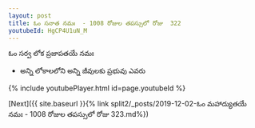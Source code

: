 ```yaml
---
layout: post
title: ఓం సనాత నమః  - 1008 రోజుల తపస్సులో రోజు  322
youtubeId: HgCP4U1uN_M
---
```

 
 
 ఓం సర్వ లోక ప్రజాపతయే నమః  
 
 -  అన్ని లోకాలలోని అన్ని జీవులకు ప్రభువు ఎవరు 
 
  
 
  
 
 
 
 
 
 


{% include youtubePlayer.html id=page.youtubeId %}
 
[Next]({{ site.baseurl }}{% link  split2/_posts/2019-12-02-ఓం మహాద్యుతయే నమః  - 1008 రోజుల తపస్సులో రోజు  323.md%})
 
